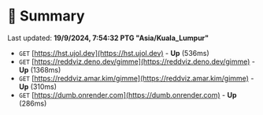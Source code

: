 # 📖 Summary
Last updated: **19/9/2024, 7:54:32 PTG "Asia/Kuala_Lumpur"**

- `GET` [https://hst.ujol.dev](https://hst.ujol.dev) - **Up** (536ms)
- `GET` [https://reddviz.deno.dev/gimme](https://reddviz.deno.dev/gimme) - **Up** (1368ms)
- `GET` [https://reddviz.amar.kim/gimme](https://reddviz.amar.kim/gimme) - **Up** (310ms)
- `GET` [https://dumb.onrender.com](https://dumb.onrender.com) - **Up** (286ms)
